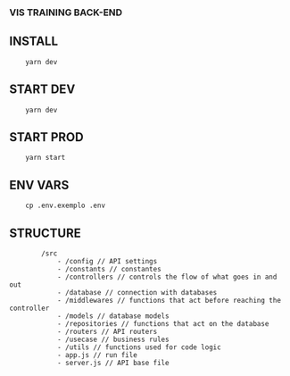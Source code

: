 ### VIS TRAINING BACK-END

## INSTALL
        yarn dev

## START DEV
        yarn dev

## START PROD
        yarn start
    
## ENV VARS
        cp .env.exemplo .env

## STRUCTURE
        
            /src
                - /config // API settings 
                - /constants // constantes
                - /controllers // controls the flow of what goes in and out 
                - /database // connection with databases
                - /middlewares // functions that act before reaching the controller
                - /models // database models
                - /repositories // functions that act on the database
                - /routers // API routers
                - /usecase // business rules
                - /utils // functions used for code logic
                - app.js // run file
                - server.js // API base file
                